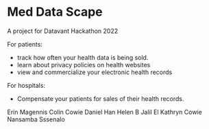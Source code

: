 # Med Data Scape

A project for Datavant Hackathon 2022

For patients:
- track how often your health data is being sold.
- learn about privacy policies on health websites
- view and commercialize your electronic health records

For hospitals:
- Compensate your patients for sales of their health records.

Erin Magennis
Colin Cowie
Daniel Han
Helen B
Jalil El
Kathryn Cowie
Nansamba Sssenalo
